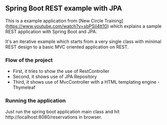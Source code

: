 ## Spring Boot REST example with JPA

This is a example application from [New Circle Training] (https://www.youtube.com/watch?v=sbPSjI4tt10) which explains a sample REST application with Spring Boot and JPA.

It's an iterative example which starts from a very single class with minimal REST design to a basic MVC oriented application on REST.

### Flow of the project
* First, it tries to show the use of RestController
* Second, it shows use of JPA Repository
* Third, it shows use of MvcController with a HTML templating engine - Thymeleaf


### Running the application
Just run the spring boot application main class and hit http://localhost:8080/reservations in browser.